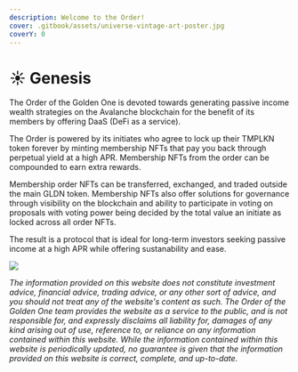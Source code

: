 ```yaml
---
description: Welcome to the Order!
cover: .gitbook/assets/universe-vintage-art-poster.jpg
coverY: 0
---
```


# ☀ Genesis

The Order of the Golden One is devoted towards generating passive income wealth strategies on the Avalanche blockchain for the benefit of its members by offering DaaS (DeFi as a service).&#x20;

The Order is powered by its initiates who agree to lock up their TMPLKN token forever by minting membership NFTs that pay you back through perpetual yield at a high APR. Membership NFTs from the order can be compounded to earn extra rewards.

Membership order NFTs can be transferred, exchanged, and traded outside the main GLDN token. Membership NFTs also offer solutions for governance through visibility on the blockchain and ability to participate in voting on proposals with voting power being decided by the total value an initiate as locked across all order NFTs.

The result is a protocol that is ideal for long-term investors seeking passive income at a high APR while offering sustanability and ease.

![](.gitbook/assets/pd206-21a\_1.jpg)

_The information provided on this website does not constitute investment advice, financial advice, trading advice, or any other sort of advice, and you should not treat any of the website's content as such. The Order of the Golden One team provides the website as a service to the public, and is not responsible for, and expressly disclaims all liability for, damages of any kind arising out of use, reference to, or reliance on any information contained within this website. While the information contained within this website is periodically updated, no guarantee is given that the information provided on this website is correct, complete, and up-to-date._

